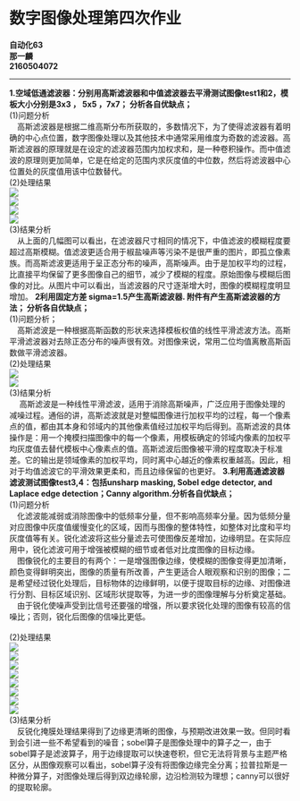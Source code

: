 # 数字图像处理第四次作业 
**自动化63  
那一麟  
2160504072**  
***  
**1.空域低通滤波器：分别用高斯滤波器和中值滤波器去平滑测试图像test1和2，模板大小分别是3x3 ， 5x5 ，7x7； 分析各自优缺点；**   
(1)问题分析  
 &emsp;高斯滤波器是根据二维高斯分布所获取的，多数情况下，为了使得滤波器有着明确的中心点位置，数字图像处理以及其他技术中通常采用维度为奇数的滤波器。高斯滤波器的原理就是在设定的滤波器范围内加权求和，是一种卷积操作。而中值滤波的原理则更加简单，它是在给定的范围内求灰度值的中位数，然后将滤波器中心位置处的灰度值用该中位数替代。  
(2)处理结果  
![](https://raw.githubusercontent.com/nyl666/hw4/master/1.png)  
![](https://raw.githubusercontent.com/nyl666/hw4/master/2.png)  
![](https://raw.githubusercontent.com/nyl666/hw4/master/3.png)  
![](https://raw.githubusercontent.com/nyl666/hw4/master/4.png)    
(3)结果分析  
 &emsp;从上面的几幅图可以看出，在滤波器尺寸相同的情况下，中值滤波的模糊程度要超过高斯模糊。值滤波更适合用于椒盐噪声等污染不是很严重的图片，即孤立像素族。而高斯滤波更适用于呈正态分布的噪声，高斯噪声。由于是加权平均的过程，比直接平均保留了更多图像自己的细节，减少了模糊的程度。原始图像与模糊后图像的对比。从图片中可以看出，当滤波器的尺寸逐渐增大时，图像的模糊程度明显增加。 
**2利用固定方差 sigma=1.5产生高斯滤波器. 附件有产生高斯滤波器的方法； 分析各自优缺点；**   
(1)问题分析；  
 &emsp;高斯滤波是一种根据高斯函数的形状来选择模板权值的线性平滑滤波方法。高斯平滑滤波器对去除正态分布的噪声很有效。对图像来说，常用二位均值离散高斯函数做平滑滤波器。  
(2)处理结果   
![](https://raw.githubusercontent.com/nyl666/hw4/master/5.png)  
![](https://raw.githubusercontent.com/nyl666/hw4/master/6.png)   
(3)结果分析  
 &emsp; 高斯滤波是一种线性平滑滤波，适用于消除高斯噪声，广泛应用于图像处理的减噪过程。通俗的讲，高斯滤波就是对整幅图像进行加权平均的过程，每一个像素点的值，都由其本身和邻域内的其他像素值经过加权平均后得到。高斯滤波的具体操作是：用一个掩模扫描图像中的每一个像素，用模板确定的邻域内像素的加权平均灰度值去替代模板中心像素点的值。高斯滤波后图像被平滑的程度取决于标准差。它的输出是领域像素的加权平均，同时离中心越近的像素权重越高。因此，相对于均值滤波它的平滑效果更柔和，而且边缘保留的也更好。
**3.利用高通滤波器滤波测试图像test3,4：包括unsharp masking, Sobel edge detector, and Laplace edge detection；Canny algorithm.分析各自优缺点；**   
(1)问题分析  
 &emsp;化滤波能减弱或消除图像中的低频率分量，但不影响高频率分量。因为低频分量对应图像中灰度值缓慢变化的区域，因而与图像的整体特性，如整体对比度和平均灰度值等有关。锐化滤波将这些分量滤去可使图像反差增加，边缘明显。在实际应用中，锐化滤波可用于增强被模糊的细节或者低对比度图像的目标边缘。<br/>
&emsp;图像锐化的主要目的有两个：一是增强图像边缘，使模糊的图像变得更加清晰，颜色变得鲜明突出，图像的质量有所改善，产生更适合人眼观察和识别的图像；二是希望经过锐化处理后，目标物体的边缘鲜明，以便于提取目标的边缘、对图像进行分割、目标区域识别、区域形状提取等，为进一步的图像理解与分析奠定基础。<br/>
&emsp;由于锐化使噪声受到比信号还要强的增强，所以要求锐化处理的图像有较高的信噪比；否则，锐化后图像的信噪比更低。<br/>  
(2)处理结果  
![](https://raw.githubusercontent.com/nyl666/hw4/master/7.png)  
![](https://raw.githubusercontent.com/nyl666/hw4/master/8.png)  
![](https://raw.githubusercontent.com/nyl666/hw4/master/9.png)  
![](https://raw.githubusercontent.com/nyl666/hw4/master/10.png)   
![](https://raw.githubusercontent.com/nyl666/hw4/master/11.png)  
![](https://raw.githubusercontent.com/nyl666/hw4/master/12.png)  
![](https://raw.githubusercontent.com/nyl666/hw4/master/13.png)  
![](https://raw.githubusercontent.com/nyl666/hw4/master/14.png)    
(3)结果分析   
 &emsp;反锐化掩膜处理结果得到了边缘更清晰的图像，与预期改进效果一致。但同时看到会引进一些不希望看到的噪音；sobel算子是图像处理中的算子之一，由于sobel算子是滤波算子，用于边缘提取可以快速卷积，但它无法将背景与主题严格区分，从图像观察可以看出，sobel算子没有将图像边缘完全分离；拉普拉斯是一种微分算子，对图像处理后得到双边缘轮廓，边沿检测较为理想；canny可以很好的提取轮廓。
   
  
